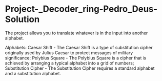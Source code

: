 # Project-_Decoder_ring-Pedro_Deus-Solution

The project allows you to translate whatever is in the input into another alphabet.

Alphabets:
Caesar Shift - The Caesar Shift is a type of substitution cipher originally used by Julius Caesar to protect messages of military significance;
Polybius Square - The Polybius Square is a cipher that is achieved by arranging a typical alphabet into a grid of numbers;
Substitution Cipher - The Substitution Cipher requires a standard alphabet and a substitution alphabet.
